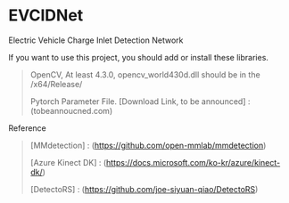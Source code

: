 # EVCIDNet
Electric Vehicle Charge Inlet Detection Network

If you want to use this project, you should add or install these libraries.
> OpenCV, At least 4.3.0, opencv_world430d.dll should be in the /x64/Release/
> 
> Pytorch Parameter File. [Download Link, to be announced] : (tobeannoucned.com)

Reference
> [MMdetection] : (https://github.com/open-mmlab/mmdetection)
>
> [Azure Kinect DK] : (https://docs.microsoft.com/ko-kr/azure/kinect-dk/)
> 
> [DetectoRS] : (https://github.com/joe-siyuan-qiao/DetectoRS)
